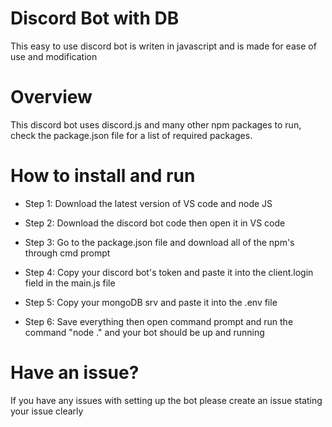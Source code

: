 # Discord Bot with DB
This easy to use discord bot is writen in javascript and is made for ease of use and modification

# Overview
This discord bot uses discord.js and many other npm packages to run, check the package.json file for a list of required packages.

# How to install and run

- Step 1: Download the latest version of VS code and node JS

- Step 2: Download the discord bot code then open it in VS code

- Step 3: Go to the package.json file and download all of the npm's through cmd prompt

- Step 4: Copy your discord bot's token and paste it into the client.login field in the main.js file

- Step 5: Copy your mongoDB srv and paste it into the .env file

- Step 6: Save everything then open command prompt and run the command "node ." and your bot should be up and running

# Have an issue?
If you have any issues with setting up the bot please create an issue stating your issue clearly
